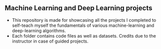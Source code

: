 ## Machine Learning and Deep Learning projects

- This repository is made for showcasing all the projects I completed to self-teach myself the fundamentals of various machine-learning and deep-learning algorithms.
- Each folder contains code files as well as datasets. Credits due to the instructor in case of guided projects.
